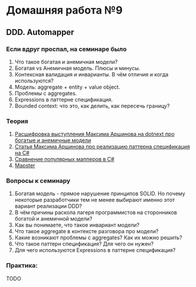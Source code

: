 # Домашняя работа №9

## DDD. Automapper

### Если вдруг проспал, на семинаре было
1. Что такое богатая и анемичная модели?
2. Богатая vs Анемичная модель. Плюсы и минусы.
3. Контексная валидация и инварианты. В чём отличия и когда используются?
4. Модель: aggregate + entity + value object.
5. Проблемы с aggregates.
6. Expressions в паттерне спецификация.
7. Bounded context: что это, как делить, как пересечь границу?

### Теория
1. [Расшифровка выступления Максима Аршинова на dotnext про богатые и анемичные модели](https://habr.com/ru/company/jugru/blog/503868/)
2. [Статья Максима Аршинова про реализацию паттерна спецификация на C#](https://habr.com/ru/articles/325280/)
3. [Сравнение популярных мапперов в C#](https://www.youtube.com/watch?v=U8gSdQN2jWI&ab_channel=NickChapsas)
4. [Mapster](https://github.com/MapsterMapper/Mapster)

### Вопросы к семинару
1. Богатая модель - прямое нарушение принципов SOLID. Но почему некоторые разработчики тем не менее выбирают именно этот вариант реализации DDD?
2. В чём причины раскола лагеря программистов на сторонников богатой и анемичной модели?
3. Как вы понимаете, что такое инвариант модели?
4. Что такое aggregate в контексте разговора про модели?
5. Какие возникают проблемы с aggregates? Как их можно решить?
6. Что такое паттерн спецификация? Для чего он нужен?
7. Для чего используются Expressions в паттерне спецификация?

### Практика:
TODO